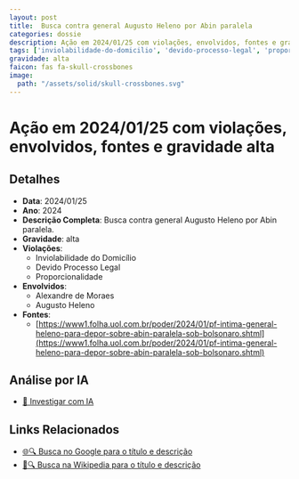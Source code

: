 ```yaml
---
layout: post
title:  Busca contra general Augusto Heleno por Abin paralela
categories: dossie
description: Ação em 2024/01/25 com violações, envolvidos, fontes e gravidade alta
tags: ['inviolabilidade-do-domicilio', 'devido-processo-legal', 'proporcionalidade', 'alexandre-de-moraes', 'augusto-heleno', 'gravidade-alta']
gravidade: alta
faicon: fas fa-skull-crossbones
image:
  path: "/assets/solid/skull-crossbones.svg"
---
```


# Ação em 2024/01/25 com violações, envolvidos, fontes e gravidade alta

## Detalhes
- **Data**: 2024/01/25
- **Ano**: 2024
- **Descrição Completa**: Busca contra general Augusto Heleno por Abin paralela.
- **Gravidade**: alta <i class="fas fas fa-skull-crossbones fa-2x"></i>
- **Violações**:
  - Inviolabilidade do Domicílio
  - Devido Processo Legal
  - Proporcionalidade
- **Envolvidos**:
  - Alexandre de Moraes
  - Augusto Heleno
- **Fontes**:
  - [https://www1.folha.uol.com.br/poder/2024/01/pf-intima-general-heleno-para-depor-sobre-abin-paralela-sob-bolsonaro.shtml](https://www1.folha.uol.com.br/poder/2024/01/pf-intima-general-heleno-para-depor-sobre-abin-paralela-sob-bolsonaro.shtml)

## Análise por IA
- [🤖 Investigar com IA](https://www.perplexity.ai/search?q=%22Alexandre%20de%20Moraes%22%20Busca%20contra%20general%20Augusto%20Heleno%20por%20Abin%20paralela%20Busca%20contra%20general%20Augusto%20Heleno%20por%20Abin%20paralela.%20Inviolabilidade%20do%20Domic%C3%ADlio%20Devido%20Processo%20Legal%20Proporcionalidade%202024%20gravidade%20alta)

## Links Relacionados
- [🌐🔍 Busca no Google para o título e descrição](https://www.google.com/search?q=%22Alexandre%20de%20Moraes%22%20Busca%20contra%20general%20Augusto%20Heleno%20por%20Abin%20paralela%20Busca%20contra%20general%20Augusto%20Heleno%20por%20Abin%20paralela.%20Inviolabilidade%20do%20Domic%C3%ADlio%20Devido%20Processo%20Legal%20Proporcionalidade%202024%20gravidade%20alta)
- [📖🔍 Busca na Wikipedia para o título e descrição](https://pt.wikipedia.org/w/index.php?search=%22Alexandre%20de%20Moraes%22%20Busca%20contra%20general%20Augusto%20Heleno%20por%20Abin%20paralela%20Busca%20contra%20general%20Augusto%20Heleno%20por%20Abin%20paralela.%20Inviolabilidade%20do%20Domic%C3%ADlio%20Devido%20Processo%20Legal%20Proporcionalidade%202024%20gravidade%20alta)

